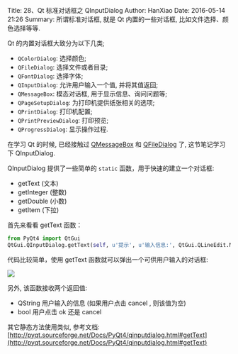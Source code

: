 Title: 28、Qt 标准对话框之 QInputDialog
Author: HanXiao
Date: 2016-05-14 21:26
Summary: 所谓标准对话框, 就是 Qt 内置的一些对话框, 比如文件选择、颜色选择等等.

Qt 的内置对话框大致分为以下几类;

- `QColorDialog`: 选择颜色;
- `QFileDialog`: 选择文件或者目录;
- `QFontDialog`: 选择字体;
- `QInputDialog`: 允许用户输入一个值, 并将其值返回;
- `QMessageBox`: 模态对话框, 用于显示信息、询问问题等;
- `QPageSetupDialog`: 为打印机提供纸张相关的选项;
- `QPrintDialog`: 打印机配置;
- `QPrintPreviewDialog`: 打印预览;
- `QProgressDialog`: 显示操作过程.

在学习 Qt 的时候, 已经接触过 [QMessageBox](http://www.smallcpp.cn/16-tong-yong-dui-hua-kuang-zhi-qmessagebox.html) 和 [QFileDialog](http://www.smallcpp.cn/17-tong-yong-dui-hua-kuang-zhi-qfiledialog.html) 了, 这节笔记学习下 QInputDialog.

QInputDialog 提供了一些简单的 `static` 函数，用于快速的建立一个对话框:

- getText (文本)
- getInteger (整数)
- getDouble (小数)
- getItem (下拉)

首先来看看 getText 函数：

```python
from PyQt4 import QtGui
QtGui.QInputDialog.getText(self, u'提示', u'输入信息:', QtGui.QLineEdit.Normal, u"请输入你的信息...")
```

代码比较简单，使用 getText 函数就可以弹出一个可供用户输入的对话框:

![](http://i63.tinypic.com/w1qixt.jpg)

另外, 该函数接收两个返回值:

- QString 用户输入的信息 (如果用户点击 cancel , 则该值为空)
- bool 用户点击 ok 还是 cancel

其它静态方法使用类似, 参考文档: [http://pyqt.sourceforge.net/Docs/PyQt4/qinputdialog.html#getText](http://pyqt.sourceforge.net/Docs/PyQt4/qinputdialog.html#getText)

